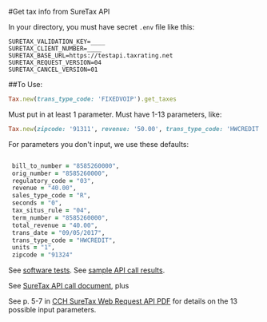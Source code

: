 #Get tax info from SureTax API

In your directory, you must have secret `.env` file like this:
```
SURETAX_VALIDATION_KEY=____
SURETAX_CLIENT_NUMBER=____
SURETAX_BASE_URL=https://testapi.taxrating.net
SURETAX_REQUEST_VERSION=04
SURETAX_CANCEL_VERSION=01
```
##To Use:
```ruby
Tax.new(trans_type_code: 'FIXEDVOIP').get_taxes
```

Must put in at least 1 parameter. Must have 1-13 parameters, like:

```ruby
Tax.new(zipcode: '91311', revenue: '50.00', trans_type_code: 'HWCREDIT',...).get_taxes
```
For parameters you don't input, we use these defaults:

```ruby

 bill_to_number = "8585260000",
 orig_number = "8585260000",
 regulatory_code = "03",
 revenue = "40.00",
 sales_type_code = "R",
 seconds = "0",
 tax_situs_rule = "04",
 term_number = "8585260000",
 total_revenue = "40.00",
 trans_date = "09/05/2017",
 trans_type_code = "HWCREDIT",
 units = "1",
 zipcode = "91324"
```

See [software tests](https://github.com/xbpio/get_tax/spec/get_tax_spec.rb). See [sample API call results](https://github.com/xbpio/get_tax/sample_results.rb).

See [SureTax API call document](https://confluence.qualityspeaks.com/display/DEVPROCEDURES/SureTax+API+Call), plus

See p. 5-7 in [CCH SureTax Web Request API PDF](https://confluence.qualityspeaks.com/display/DEVPROCEDURES/SureTax+API+Call?preview=/16551209/16551210/CCH%20SureTax%20-%20Web%20Request%20API_v2.2.2%20(2)%20(1).pdf) for details on the 13 possible input parameters.
